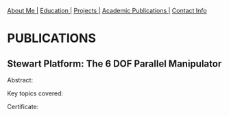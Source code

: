 [About Me |](/index.md) 
[ Education |](/edu.md)
[ Projects |](/projects.md)
[ Academic Publications |](/publications.md)
[ Contact Info](/contact.md)

# PUBLICATIONS

## Stewart Platform: The 6 DOF Parallel Manipulator 
Abstract:

Key topics covered:

Certificate:
